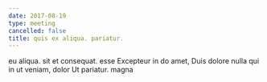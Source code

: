 ```yaml
---
date: 2017-08-19
type: meeting
cancelled: false
title: quis ex aliqua. pariatur.
---
```

eu aliqua. sit et consequat. esse Excepteur in do amet, Duis dolore nulla qui in ut veniam, dolor Ut pariatur. magna
